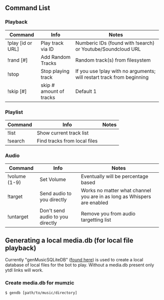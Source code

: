 ## Command List
### Playback
| Command           | Info                                  | Notes                                                                     |
|-------------------|---------------------------------------|---------------------------------------------------------------------------|
| !play [id or URL] | Play track via ID                     | Numberic IDs (found with !search) or Youtube/Soundcloud URL               |
| !rand [#]         | Add Random Tracks                     | Random track(s) from filesystem                                           |
| !stop             | Stop playing track                    | If you use !play with no arguments; will restart track from beginning     |
| !skip [#]         | skip # amount of tracks               | Default 1                                                                 |


### Playlist
| Command           | Info                                  | Notes                                                                     |
|-------------------|---------------------------------------|---------------------------------------------------------------------------|
| !list             | Show current track list               |                                                                           |
| !search           | Find tracks from local files          |                                                                           |

### Audio
| Command           | Info                                  | Notes                                                                     |
|-------------------|---------------------------------------|---------------------------------------------------------------------------|
| !volume (1-9)     | Set Volume                            | Eventually will be percentage based                                       |
| !target           | Send audio to you directly            | Works no matter what channel you are in as long as Whispers are enabled   |
| !untarget         | Don't send audio to you directly      | Remove you from audio targetting list                                     |

## Generating a local media.db (for local file playback)

Currently "genMusicSQLiteDB" ([found here](https://github.com/iotku/genMusicSQLiteDB)) is used to create a local database of local files for the bot to play.
Without a media.db present only ytdl links will work.

### Create media.db for mumzic
`$ gendb [path/to/music/directory]`
